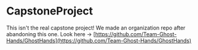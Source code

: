 # CapstoneProject
This isn't the real capstone project! We made an organization repo after abandoning this one.
Look here -> [https://github.com/Team-Ghost-Hands/GhostHands](https://github.com/Team-Ghost-Hands/GhostHands)
